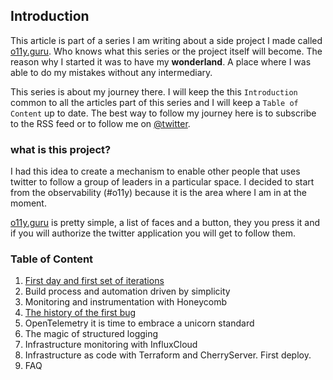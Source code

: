 <div class="jumbotron" markdown="1">

## Introduction

This article is part of a series I am writing about a
side project I made called [o11y.guru](https://o11y.guru). Who knows what this
series or the project itself will become. The reason why I started it was to
have my **wonderland**. A place where I was able to do my mistakes without any
intermediary.

This series is about my journey there. I will keep the this `Introduction`
common to all the articles part of this series and I will keep a `Table of
Content` up to date. The best way to follow my journey here is to subscribe to
the RSS feed or to follow me on [@twitter](https://twitter.com/gianarb).

### what is this project?

I had this idea to create a mechanism to enable other people that uses twitter
to follow a group of leaders in a particular space. I decided to start from the
observability (#o11y) because it is the area where I am in at the moment.

[o11y.guru](https://o11y.guru) is pretty simple, a list of faces and a
button, they you press it and if you will authorize the twitter application you
will get to follow them.

### Table of Content

1. <a href="/blog/o11yguru-introduction">First day and first set of iterations</a>
2. Build process and automation driven by simplicity
3. Monitoring and instrumentation with Honeycomb
4. <a href="/blog/o11yguru-history-first-bug">The history of the first bug</a>
5. OpenTelemetry it is time to embrace a unicorn standard
7. The magic of structured logging
8. Infrastructure monitoring with InfluxCloud
9. Infrastructure as code with Terraform and CherryServer. First deploy.
00. FAQ

</div>

